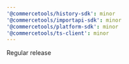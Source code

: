 ```yaml
---
'@commercetools/history-sdk': minor
'@commercetools/importapi-sdk': minor
'@commercetools/platform-sdk': minor
'@commercetools/ts-client': minor
---
```


Regular release
